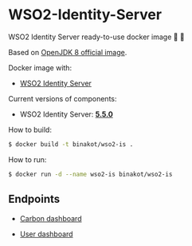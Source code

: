 # WSO2-Identity-Server

WSO2 Identity Server ready-to-use docker image 👤 👀

Based on [OpenJDK 8 official image](https://github.com/docker-library/openjdk/blob/master/8-jdk/Dockerfile).

Docker image with:
* [WSO2 Identity Server](https://wso2.com/identity-and-access-management) 

Current versions of components:
* WSO2 Identity Server: [**5.5.0**](https://github.com/wso2/product-is/releases/tag/v5.5.0)

How to build:

```bash
$ docker build -t binakot/wso2-is .
```

How to run:

```bash
$ docker run -d --name wso2-is binakot/wso2-is
```

## Endpoints

* [Carbon dashboard](https://localhost:9443/carbon)

* [User dashboard](https://localhost:9443/dashboard)
